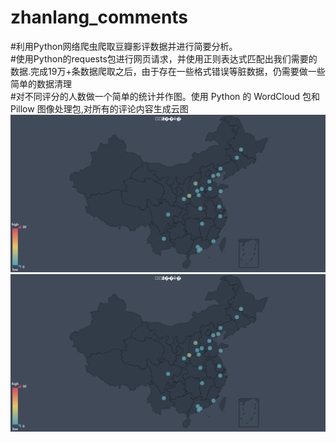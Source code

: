 # zhanlang_comments
#利用Python网络爬虫爬取豆瓣影评数据并进行简要分析。</br>
#使用Python的requests包进行网页请求，并使用正则表达式匹配出我们需要的数据.完成19万+条数据爬取之后，由于存在一些格式错误等脏数据，仍需要做一些简单的数据清理</br>
#对不同评分的人数做一个简单的统计并作图。使用 Python 的 WordCloud 包和 Pillow 图像处理包,对所有的评论内容生成云图
![结果](https://github.com/326583342/wechat_analysis/blob/master/wechat.jpg)
![结果](https://github.com/326583342/wechat_analysis/blob/master/wechat.jpg)
